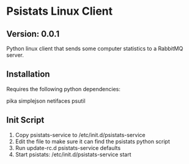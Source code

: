 Psistats Linux Client
=====================

Version: 0.0.1
--------------

Python linux client that sends some computer statistics to a RabbitMQ
server.

Installation
------------

Requires the following python dependencies:

pika
simplejson
netifaces
psutil

Init Script
-----------

1. Copy psistats-service to /etc/init.d/psistats-service
2. Edit the file to make sure it can find the psistats python script
3. Run update-rc.d psistats-service defaults
4. Start psistats: /etc/init.d/psistats-service start
 
